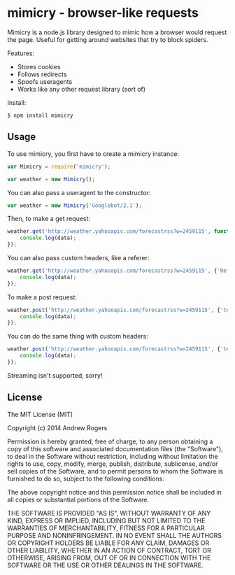 mimicry - browser-like requests
===============================

Mimicry is a node.js library designed to mimic how a browser would request the page. Useful for getting around websites that try to block spiders.

Features:
 * Stores cookies
 * Follows redirects
 * Spoofs useragents
 * Works like any other request library (sort of)

Install:
```
$ npm install mimicry
```

Usage
-----

To use mimicry, you first have to create a mimicry instance:
```javascript
var Mimicry = require('mimicry');

var weather = new Mimicry();
```

You can also pass a useragent to the constructor:
```javascript
var weather = new Mimicry('Googlebot/2.1');
```

Then, to make a get request:
```javascript
weather.get('http://weather.yahooapis.com/forecastrss?w=2459115', function(err, data) {
	console.log(data);
});
```

You can also pass custom headers, like a referer:
```javascript
weather.get('http://weather.yahooapis.com/forecastrss?w=2459115', {'Referer': 'http://google.com/'}, function(err, data) {
	console.log(data);
});
```
To make a post request:
```javascript
weather.post('http://weather.yahooapis.com/forecastrss?w=2459115', {'test': 'data'}, function(err, data) {
	console.log(data);
});
```

You can do the same thing with custom headers:
```javascript
weather.post('http://weather.yahooapis.com/forecastrss?w=2459115', {'test': 'data'}, {'Referer': 'http://google.com/'}, function(err, data) {
	console.log(data);
});
```

Streaming isn't supported, sorry!

License
-------
The MIT License (MIT)

Copyright (c) 2014 Andrew Rogers

Permission is hereby granted, free of charge, to any person obtaining a copy
of this software and associated documentation files (the "Software"), to deal
in the Software without restriction, including without limitation the rights
to use, copy, modify, merge, publish, distribute, sublicense, and/or sell
copies of the Software, and to permit persons to whom the Software is
furnished to do so, subject to the following conditions:

The above copyright notice and this permission notice shall be included in
all copies or substantial portions of the Software.

THE SOFTWARE IS PROVIDED "AS IS", WITHOUT WARRANTY OF ANY KIND, EXPRESS OR
IMPLIED, INCLUDING BUT NOT LIMITED TO THE WARRANTIES OF MERCHANTABILITY,
FITNESS FOR A PARTICULAR PURPOSE AND NONINFRINGEMENT. IN NO EVENT SHALL THE
AUTHORS OR COPYRIGHT HOLDERS BE LIABLE FOR ANY CLAIM, DAMAGES OR OTHER
LIABILITY, WHETHER IN AN ACTION OF CONTRACT, TORT OR OTHERWISE, ARISING FROM,
OUT OF OR IN CONNECTION WITH THE SOFTWARE OR THE USE OR OTHER DEALINGS IN
THE SOFTWARE.
